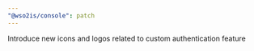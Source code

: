 ```yaml
---
"@wso2is/console": patch
---
```


Introduce new icons and logos related to custom authentication feature
